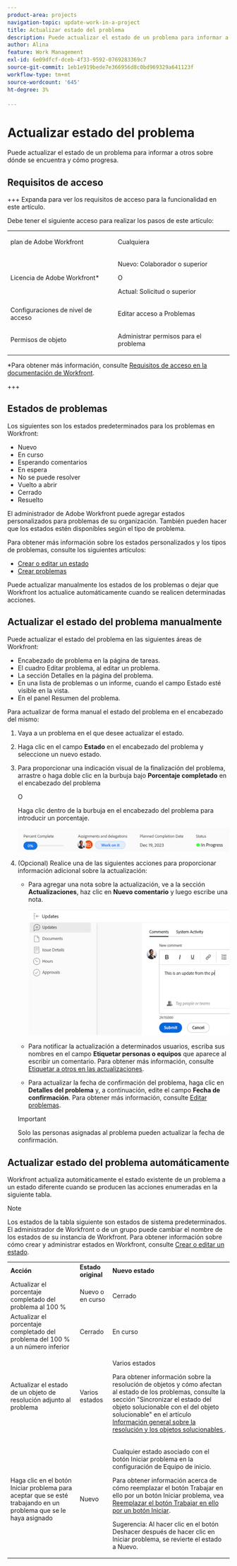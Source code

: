 ```yaml
---
product-area: projects
navigation-topic: update-work-in-a-project
title: Actualizar estado del problema
description: Puede actualizar el estado de un problema para informar a otros sobre dónde se encuentra y cómo progresa.
author: Alina
feature: Work Management
exl-id: 6e09dfcf-dceb-4f33-9592-0769283369c7
source-git-commit: 1eb1e919bede7e366956d8c0bd969329a641123f
workflow-type: tm+mt
source-wordcount: '645'
ht-degree: 3%

---
```


# Actualizar estado del problema

<!--Audited: 01/2024-->

Puede actualizar el estado de un problema para informar a otros sobre dónde se encuentra y cómo progresa.

## Requisitos de acceso

+++ Expanda para ver los requisitos de acceso para la funcionalidad en este artículo.

Debe tener el siguiente acceso para realizar los pasos de este artículo:

<table style="table-layout:auto"> 
 <col> 
 <col> 
 <tbody> 
  <tr> 
   <td role="rowheader">plan de Adobe Workfront</td> 
   <td> <p>Cualquiera</p> </td> 
  </tr> 
  <tr> 
   <td role="rowheader">Licencia de Adobe Workfront*</td> 
   <td> <p>Nuevo: Colaborador o superior</p>
   O
   <p>Actual: Solicitud o superior</p>
   </td> 
  </tr> 
  <tr> 
   <td role="rowheader">Configuraciones de nivel de acceso</td> 
   <td> <p>Editar acceso a Problemas</p> </td> 
  </tr> 
  <tr> 
   <td role="rowheader">Permisos de objeto</td> 
   <td> <p>Administrar permisos para el problema</p> </td> 
  </tr> 
 </tbody> 
</table>

*Para obtener más información, consulte [Requisitos de acceso en la documentación de Workfront](/help/quicksilver/administration-and-setup/add-users/access-levels-and-object-permissions/access-level-requirements-in-documentation.md).

+++

## Estados de problemas

Los siguientes son los estados predeterminados para los problemas en Workfront:

* Nuevo
* En curso
* Esperando comentarios
* En espera
* No se puede resolver
* Vuelto a abrir
* Cerrado
* Resuelto

El administrador de Adobe Workfront puede agregar estados personalizados para problemas de su organización. También pueden hacer que los estados estén disponibles según el tipo de problema.

Para obtener más información sobre los estados personalizados y los tipos de problemas, consulte los siguientes artículos:

* [Crear o editar un estado](../../../administration-and-setup/customize-workfront/creating-custom-status-and-priority-labels/create-or-edit-a-status.md)
* [Crear problemas](../../../manage-work/issues/manage-issues/create-issues.md)

Puede actualizar manualmente los estados de los problemas o dejar que Workfront los actualice automáticamente cuando se realicen determinadas acciones.

## Actualizar el estado del problema manualmente

Puede actualizar el estado del problema en las siguientes áreas de Workfront:

* Encabezado de problema en la página de tareas.
* El cuadro Editar problema, al editar un problema.
* La sección Detalles en la página del problema.
* En una lista de problemas o un informe, cuando el campo Estado esté visible en la vista.
* En el panel Resumen del problema.

Para actualizar de forma manual el estado del problema en el encabezado del mismo:

1. Vaya a un problema en el que desee actualizar el estado.
1. Haga clic en el campo **Estado** en el encabezado del problema y seleccione un nuevo estado.
1. Para proporcionar una indicación visual de la finalización del problema, arrastre o haga doble clic en la burbuja bajo **Porcentaje completado** en el encabezado del problema

   O

   Haga clic dentro de la burbuja en el encabezado del problema para introducir un porcentaje.

   ![](assets/nwe-updatetaskpercentinheader-350x54.png)

1. (Opcional) Realice una de las siguientes acciones para proporcionar información adicional sobre la actualización:

   * Para agregar una nota sobre la actualización, ve a la sección **Actualizaciones**, haz clic en **Nuevo comentario** y luego escribe una nota.

     ![](assets/nwe-issue-update-stream-message-box-350x125.png)

   * Para notificar la actualización a determinados usuarios, escriba sus nombres en el campo **Etiquetar personas o equipos** que aparece al escribir un comentario. Para obtener más información, consulte [Etiquetar a otros en las actualizaciones](../../../workfront-basics/updating-work-items-and-viewing-updates/tag-others-on-updates.md).
   * Para actualizar la fecha de confirmación del problema, haga clic en **Detalles del problema** y, a continuación, edite el campo **Fecha de confirmación**. Para obtener más información, consulte [Editar problemas](/help/quicksilver/manage-work/issues/manage-issues/edit-issues.md).


   >[!IMPORTANT]
   >
   >  Solo las personas asignadas al problema pueden actualizar la fecha de confirmación.



<!--Old instructions, in old commenting: 

When you are updating an issue status, you can also add an explanation about the new status and change other issue information such as the commit date.

1. Go to an issue that you are assigned to for which you want to update the status.
1. Click the **Status** field in the issue header and select a new status.

   ![](assets/nwe-issue-status-expanded-in-header-350x370.png)

1. To provide a visual indication of issue completion, drag or double-click the bubble under **Percent Complete** in the header of the issue.

   Or

   Click inside the bubble in the header of the issue to enter a percentage.

   ![](assets/nwe-updatetaskpercentinheader-350x54.png)

-->

## Actualizar estado del problema automáticamente

Workfront actualiza automáticamente el estado existente de un problema a un estado diferente cuando se producen las acciones enumeradas en la siguiente tabla.

>[!NOTE]
>
>Los estados de la tabla siguiente son estados de sistema predeterminados. El administrador de Workfront o de un grupo puede cambiar el nombre de los estados de su instancia de Workfront. Para obtener información sobre cómo crear y administrar estados en Workfront, consulte [Crear o editar un estado](../../../administration-and-setup/customize-workfront/creating-custom-status-and-priority-labels/create-or-edit-a-status.md).

<table style="table-layout:auto"> 
 <col> 
 <col> 
 <col> 
 <tbody> 
  <tr> 
   <td><b>Acción</b></td> 
   <td><b>Estado original</b></td> 
   <td><b>Nuevo estado</b></td> 
  </tr> 
  <tr> 
   <td>Actualizar el porcentaje completado del problema al 100 %</td> 
   <td>Nuevo o en curso</td> 
   <td>Cerrado</td> 
  </tr> 
  <tr> 
   <td>Actualizar el porcentaje completado del problema del 100 % a un número inferior</td> 
   <td>Cerrado </td> 
   <td>En curso</td> 
  </tr> 
  <tr> 
   <td>Actualizar el estado de un objeto de resolución adjunto al problema</td> 
   <td>Varios estados</td> 
   <td> <p>Varios estados</p> <p>Para obtener información sobre la resolución de objetos y cómo afectan al estado de los problemas, consulte la sección "Sincronizar el estado del objeto solucionable con el del objeto solucionable" en el artículo <a href="../../../manage-work/issues/convert-issues/resolving-and-resolvable-objects.md" class="MCXref xref">Información general sobre la resolución y los objetos solucionables </a>.</p> </td> 
  </tr> 
  <tr data-mc-conditions=""> 
   <td><span>Haga clic en el botón Iniciar problema para aceptar que se esté trabajando en un problema que se le haya asignado</span> </td> 
   <td><span>Nuevo</span> </td> 
   <td> <p>Cualquier estado asociado con el botón Iniciar problema en la configuración de Equipo de inicio. </p> <p>Para obtener información acerca de cómo reemplazar el botón Trabajar en ello por un botón Iniciar problema, vea <span href="../../../people-teams-and-groups/create-and-manage-teams/work-on-it-button-to-start-button.md"><a href="../../../people-teams-and-groups/create-and-manage-teams/work-on-it-button-to-start-button.md" class="MCXref xref">Reemplazar el botón Trabajar en ello por un botón Iniciar</a></span><span>.</span> </p> <p>Sugerencia: Al hacer clic en <span data-mc-conditions="QuicksilverOrClassic.Quicksilver">el botón Deshacer</span> después de hacer clic en Iniciar problema, se revierte el estado a Nuevo. </p> </td> 
  </tr> 
 </tbody> 
</table>
